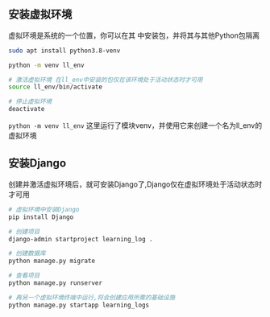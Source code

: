 ## 安装虚拟环境

虚拟环境是系统的一个位置，你可以在其 中安装包，并将其与其他Python包隔离

```bash
sudo apt install python3.8-venv

python -m venv ll_env

# 激活虚拟环境 在ll_env中安装的包仅在该环境处于活动状态时才可用
source ll_env/bin/activate

# 停止虚拟环境
deactivate
```

`python -m venv ll_env` 这里运行了模块venv，并使用它来创建一个名为ll_env的虚拟环境

## 安装Django

创建并激活虚拟环境后，就可安装Django了,Django仅在虚拟环境处于活动状态时才可用

```bash
# 虚拟环境中安装Django
pip install Django

# 创建项目
django-admin startproject learning_log .

# 创建数据库
python manage.py migrate

# 查看项目
python manage.py runserver

# 再另一个虚拟环境终端中运行,将会创建应用所需的基础设施
python manage.py startapp learning_logs
```